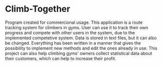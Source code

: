 # Climb-Together
Program created for commercional usage. This application is a route tracking system for climbers in gyms. User can use it to track their own progress and compete with other users in the system, due to the implemented competetive system. Data is stored in text files, but it can also be changed. Everything has been written in a manner that gives the possibility to implement new methods and edit the ones already in use. This project can also help climbing gyms' owners collect statistical data about their customers, which can help to increase their profit.
